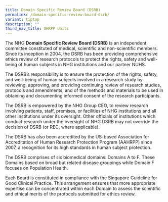 ```yaml
---
title: Domain Specific Review Board (DSRB)
permalink: /domain-specific-review-board-dsrb/
variant: tiptap
description: ""
third_nav_title: OHRPP Units
---
```

<p>The NHG <strong>Domain Specific Review Board (DSRB)</strong> is an independent
committee constituted of medical, scientific and non-scientific members.
Since its inception in 2004, the DSRB has been providing comprehensive
ethics review of research protocols to protect the rights, safety and well-being
of human subjects in NHG institutions and our partner NUHS.</p>
<p>The DSRB’s responsibility is to ensure the protection of the rights, safety,
and well-being of human subjects involved in a research study by reviewing,
approving, and providing continuing review of research studies, protocols
and amendments, and of the methods and materials to be used in obtaining
and documenting informed consent of the research participants.</p>
<p>The DSRB is empowered by the NHG Group CEO, to review research involving
patients, staff, premises, or facilities of NHG institutions and all other
institutions under its oversight. Other officials of institutions which
conduct research under the oversight of NHG DSRB may not override the decision
of DSRB (or REC, where applicable).</p>
<p>The DSRB has also been accredited by the US-based Association for Accreditation
of Human Research Protection Program (AAHRPP) since 2007, a recognition
for its high standards in human subject protection.</p>
<p>The DSRB comprises of six biomedical domains: Domains A to F. These Domains
based on broad but related disease groupings while Domain F focuses on
Population Health.</p>
<p></p>
<p></p>
<p></p>
<p></p>
<p>Each Board is constituted in compliance with the Singapore Guideline for
Good Clinical Practice. This arrangement ensures that more appropriate
expertise can be concentrated within each Domain to assess the scientific
and ethical merits of the protocols submitted for ethics review.</p>